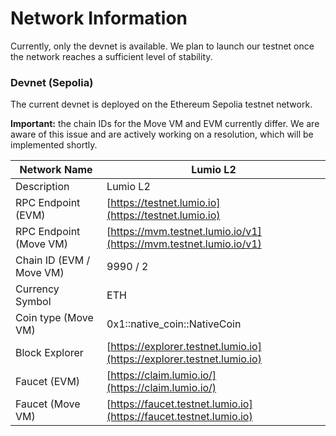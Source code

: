 # Network Information

Currently, only the devnet is available. We plan to launch our testnet once the network reaches a sufficient level of stability.

### Devnet (Sepolia)

The current devnet is deployed on the Ethereum Sepolia testnet network.

**Important:** the chain IDs for the Move VM and EVM currently differ. We are aware of this issue and are actively working on a resolution, which will be implemented shortly.

| Network Name             | Lumio L2                                                               |
| ------------------------ | ---------------------------------------------------------------------- |
| Description              | Lumio L2                                                               |
| RPC Endpoint (EVM)       | [https://testnet.lumio.io](https://testnet.lumio.io)                   |
| RPC Endpoint (Move VM)   | [https://mvm.testnet.lumio.io/v1](https://mvm.testnet.lumio.io/v1)     |
| Chain ID (EVM / Move VM) | 9990 / 2                                                               |
| Currency Symbol          | ETH                                                                    |
| Coin type (Move VM)      | 0x1::native\_coin::NativeCoin                                          |
| Block Explorer           | [https://explorer.testnet.lumio.io](https://explorer.testnet.lumio.io) |
| Faucet (EVM)             | [https://claim.lumio.io/](https://claim.lumio.io/)                     |
| Faucet (Move VM)         | [https://faucet.testnet.lumio.io](https://faucet.testnet.lumio.io)     |

